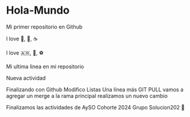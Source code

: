 # Hola-Mundo

Mi primer repositorio en Github

I love :guitar:, :cinema:, :coffee:

I love :argentina:, :cut_of_meat:, :soccer:

Mi ultima linea en mi repositorio

Nueva actividad

Finalizando con Github
Modifico Listas
Una línea más
GIT PULL
vamos a agregar un merge a la rama principal
realizamos un nuevo cambio

Finalizamos las actividades de AySO Cohorte 2024 Grupo Solucion202 :partying_face: 
